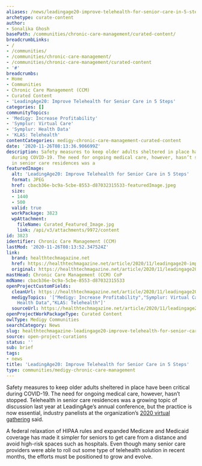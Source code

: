 ```yaml
---
aliases: /news/leadingage20-improve-telehealth-for-senior-care-in-5-steps
archetype: curate-content
author:
- Sonalika Ghosh
basePath: /communities/chronic-care-management/curated-content/
breadcrumbLinks:
- /
- /communities/
- /communities/chronic-care-management/
- /communities/chronic-care-management/curated-content
- '#'
breadcrumbs:
- Home
- Communities
- Chronic Care Management (CCM)
- Curated Content
- 'LeadingAge20: Improve Telehealth for Senior Care in 5 Steps'
categories: []
communityTopics:
- 'Medigy: Increase Profitability'
- 'Symplur: Virtual Care'
- 'Symplur: Health Data'
- 'KLAS: Telehealth'
contentCategories: medigy-chronic-care-management-curated-content
date: '2020-11-26T08:13:36.906699Z'
description: Safety measures to keep older adults sheltered in place have been critical
  during COVID-19. The need for ongoing medical care, however, hasn’t stopped. Telehealth
  in senior care residences was a
featuredImage:
  alt: 'LeadingAge20: Improve Telehealth for Senior Care in 5 Steps'
  format: JPEG
  href: cbacb36e-bc9a-5cbe-8553-d87032315533-featuredImage.jpeg
  size:
  - 1440
  - 500
  valid: true
  workPackage: 3823
  wpAttachment:
    fileName: Curated_Featured_Image.jpg
    link: /api/v3/attachments/9972/content
id: 3823
identifier: Chronic Care Management (CCM)
lastMod: '2020-11-26T08:13:52.347524Z'
link:
  brand: healthtechmagazine.net
  href: https://healthtechmagazine.net/article/2020/11/leadingage20-improve-telehealth-senior-care-5-steps
  original: https://healthtechmagazine.net/article/2020/11/leadingage20-improve-telehealth-senior-care-5-steps
mastHead: Chronic Care Management (CCM) CoP
mdName: cbacb36e-bc9a-5cbe-8553-d87032315533
openProjectCustomFields:
  cleanUrl: https://healthtechmagazine.net/article/2020/11/leadingage20-improve-telehealth-senior-care-5-steps
  medigyTopics: '["Medigy: Increase Profitability","Symplur: Virtual Care","Symplur:
    Health Data","KLAS: Telehealth"]'
  sourceUrl: https://healthtechmagazine.net/article/2020/11/leadingage20-improve-telehealth-senior-care-5-steps
openProjectWorkPackageType: Curated Content
owlType: Medigy Communities
searchCategory: News
slug: healthtechmagazine-leadingage20-improve-telehealth-for-senior-care-in-5-steps
source: open-project-curations
status: ''
sub: brief
tags:
- news
title: 'LeadingAge20: Improve Telehealth for Senior Care in 5 Steps'
type: communities/medigy-chronic-care-management
---
```


<p>Safety measures to keep older adults sheltered in place have been critical during COVID-19. The need for ongoing medical care, however, hasn’t stopped. Telehealth in senior care residences was&nbsp;a growing topic of discussion&nbsp;last year at LeadingAge’s annual conference, but the practice is now essential, industry panelists at the organization’s&nbsp;<a href="https://leadingageannualmeeting.org/">2020 virtual gathering</a>&nbsp;said.</p><p>A federal relaxation of HIPAA rules and&nbsp;expanded Medicare and Medicaid coverage&nbsp;has made it simpler for seniors to get care from a distance and avoid high-risk spaces such as hospitals. Even though many senior care providers were able to roll out some type of telehealth solution in recent months, the efforts must be positioned to grow and evolve.</p>
